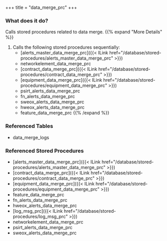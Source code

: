 +++
title = "data_merge_prc"
+++

### What does it do?
Calls stored procedures related to data merge.
{{% expand "More Details" %}}
1. Calls the following stored procedures sequentially:
   - [alerts_master_data_merge_prc]({{< ILink href="/database/stored-procedures/alerts_master_data_merge_prc" >}})
   - networkelement_data_merge_prc
   - [contract_data_merge_prc]({{< ILink href="/database/stored-procedures/contract_data_merge_prc" >}})
   - [equipment_data_merge_prc]({{< ILink href="/database/stored-procedures/equipment_data_merge_prc" >}})
   - psirt_alerts_data_merge_prc
   - fn_alerts_data_merge_prc
   - sweox_alerts_data_merge_prc
   - hweox_alerts_data_merge_prc
   - feature_data_merge_prc
{{% /expand %}}

### Referenced Tables
- data_merge_logs


### Referenced Stored Procedures
- [alerts_master_data_merge_prc]({{< ILink href="/database/stored-procedures/alerts_master_data_merge_prc" >}})
- [contract_data_merge_prc]({{< ILink href="/database/stored-procedures/contract_data_merge_prc" >}})
- [equipment_data_merge_prc]({{< ILink href="/database/stored-procedures/equipment_data_merge_prc" >}})
- feature_data_merge_prc
- fn_alerts_data_merge_prc
- hweox_alerts_data_merge_prc
- [log_msg_prc]({{< ILink href="/database/stored-procedures/log_msg_prc" >}})
- networkelement_data_merge_prc
- psirt_alerts_data_merge_prc
- sweox_alerts_data_merge_prc
